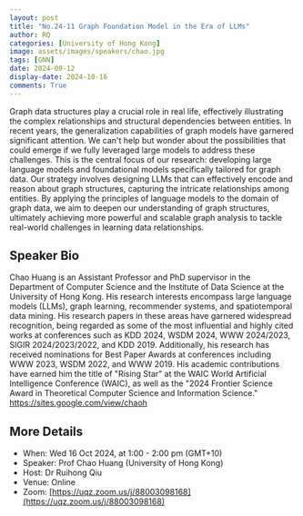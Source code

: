 ```yaml
---
layout: post
title: "No.24-11 Graph Foundation Model in the Era of LLMs"
author: RQ
categories: [University of Hong Kong]
image: assets/images/speakers/chao.jpg
tags: [GNN]
date: 2024-09-12
display-date: 2024-10-16
comments: True
---
```


Graph data structures play a crucial role in real life, effectively illustrating the complex relationships and structural dependencies between entities. In recent years, the generalization capabilities of graph models have garnered significant attention. We can't help but wonder about the possibilities that could emerge if we fully leveraged large models to address these challenges. This is the central focus of our research: developing large language models and foundational models specifically tailored for graph data. Our strategy involves designing LLMs that can effectively encode and reason about graph structures, capturing the intricate relationships among entities. By applying the principles of language models to the domain of graph data, we aim to deepen our understanding of graph structures, ultimately achieving more powerful and scalable graph analysis to tackle real-world challenges in learning data relationships.

## Speaker Bio

Chao Huang is an Assistant Professor and PhD supervisor in the Department of Computer Science and the Institute of Data Science at the University of Hong Kong. His research interests encompass large language models (LLMs), graph learning, recommender systems, and spatiotemporal data mining. His research papers in these areas have garnered widespread recognition, being regarded as some of the most influential and highly cited works at conferences such as KDD 2024, WSDM 2024, WWW 2024/2023, SIGIR 2024/2023/2022, and KDD 2019. Additionally, his research has received nominations for Best Paper Awards at conferences including WWW 2023, WSDM 2022, and WWW 2019. His academic contributions have earned him the title of "Rising Star" at the WAIC World Artificial Intelligence Conference (WAIC), as well as the "2024 Frontier Science Award in Theoretical Computer Science and Information Science." https://sites.google.com/view/chaoh

## More Details

- When: Wed 16 Oct 2024, at 1:00 - 2:00 pm (GMT+10)
- Speaker: Prof Chao Huang (University of Hong Kong)
- Host: Dr Ruihong Qiu
- Venue: Online
- Zoom: [https://uqz.zoom.us/j/88003098168](https://uqz.zoom.us/j/88003098168)
